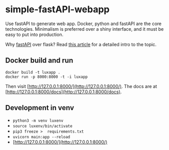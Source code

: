 # simple-fastAPI-webapp
Use fastAPI to generate web app. Docker, python and fastAPI are the core technologies. Minimalism is preferred over a shiny interface, and it must be easy to put into production.

Why [fastAPI](https://fastapi.tiangolo.com/) over flask? Read [this article](https://amitness.com/2020/06/fastapi-vs-flask/) for a detailed intro to the topic.

## Docker build and run
```
docker build -t luxapp .
docker run -p 8000:8000 -t -i luxapp
```
Then visit [http://127.0.0.1:8000/](http://127.0.0.1:8000/). The docs are at [http://127.0.0.1:8000/docs](http://127.0.0.1:8000/docs).

## Development in venv
- `python3 -m venv luxenv`
- `source luxenv/bin/activate`
- `pip3 freeze >  requirements.txt`
- `uvicorn main:app --reload`
- [http://127.0.0.1:8000/](http://127.0.0.1:8000/)

